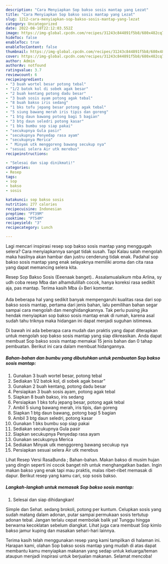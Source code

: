 ```yaml
---
description: "Cara Menyiapkan Sop bakso sosis mantap yang Lezat"
title: "Cara Menyiapkan Sop bakso sosis mantap yang Lezat"
slug: 1212-cara-menyiapkan-sop-bakso-sosis-mantap-yang-lezat
category: Uncategorized
date: 2022-08-18T22:12:03.552Z
image: https://img-global.cpcdn.com/recipes/31243c844891f5b8/680x482cq70/sop-bakso-sosis-mantap-foto-resep-utama.jpg
hideToc: false
enableToc: true
enableTocContent: false
thumbnail: https://img-global.cpcdn.com/recipes/31243c844891f5b8/680x482cq70/sop-bakso-sosis-mantap-foto-resep-utama.jpg
cover: https://img-global.cpcdn.com/recipes/31243c844891f5b8/680x482cq70/sop-bakso-sosis-mantap-foto-resep-utama.jpg
author: Admin
authorAv: notfound
ratingvalue: 3.7
reviewcount: 6
recipeingredient:
- "3 buah wortel besar potong tebal"
- "1/2 batok kol di sobek agak besar"
- "2 buah kentang potong dadu besar"
- "3 buah sosis ayam potong agak tebal"
- "8 buah bakso iris sedang"
- "1 bks tofu jepang besar potong agak tebal"
- "5 siung bawang merah iris tipis dan goreng"
- "1 btg daun bawang potong bagi 5 bagian"
- "3 btg daun seledri potong kasar"
- "1 bks bumbu sop siap pakai"
- "secukupnya Gula pasir"
- "secukupnya Penyedap rasa ayam"
- "secukupnya Merica"
- " Minyak utk menggoreng bawang secukup nya"
- "sesuai selera Air utk merebus"
recipeinstructions:

- "Selesai dan siap dinikmati!"
categories:
- Resep
tags:
- sop
- bakso
- sosis

katakunci: sop bakso sosis 
nutrition: 277 calories
recipecuisine: Indonesian
preptime: "PT39M"
cooktime: "PT54M"
recipeyield: "3"
recipecategory: Lunch

---
```



Lagi mencari inspirasi resep sop bakso sosis mantap yang menggugah selera? Cara menyiapkannya sangat tidak susah. Tapi Kalau salah mengolah maka hasilnya akan hambar dan justru cenderung tidak enak. Padahal sop bakso sosis mantap yang enak selayaknya memiliki aroma dan cita rasa yang dapat memancing selera kita.


Resep Sop Bakso Sosis (Eeenaak banget).. Assalamualaikum mba Arlina, sy udh coba resep Mba dan alhamdulillah cocok, hanya koreksi rasa sedikit aja, pas mantap. Terima kasih Mba 👍 Beri komentar.

Ada beberapa hal yang sedikit banyak mempengaruhi kualitas rasa dari sop bakso sosis mantap, pertama dari jenis bahan, lalu pemilihan bahan segar sampai cara mengolah dan menghidangkannya. Tak perlu pusing jika hendak menyiapkan sop bakso sosis mantap enak di rumah, karena asal sudah tahu triknya maka hidangan ini dapat menjadi suguhan istimewa.


Di bawah ini ada beberapa cara mudah dan praktis yang dapat diterapkan untuk mengolah sop bakso sosis mantap yang siap dikreasikan. Anda dapat membuat Sop bakso sosis mantap memakai 15 jenis bahan dan 0 tahap pembuatan. Berikut ini cara dalam membuat hidangannya.

<!--inarticleads1-->

##### Bahan-bahan dan bumbu yang dibutuhkan untuk pembuatan Sop bakso sosis mantap:

1. Gunakan 3 buah wortel besar, potong tebal
1. Sediakan 1/2 batok kol, di sobek agak besar”
1. Gunakan 2 buah kentang, potong dadu besar
1. Persiapkan 3 buah sosis ayam, potong agak tebal
1. Siapkan 8 buah bakso, iris sedang
1. Persiapkan 1 bks tofu jepang besar, potong agak tebal
1. Ambil 5 siung bawang merah, iris tipis, dan goreng
1. Siapkan 1 btg daun bawang, potong bagi 5 bagian
1. Ambil 3 btg daun seledri, potong kasar
1. Gunakan 1 bks bumbu sop siap pakai
1. Sediakan secukupnya Gula pasir
1. Siapkan secukupnya Penyedap rasa ayam
1. Gunakan secukupnya Merica
1. Sediakan  Minyak utk menggoreng bawang secukup nya
1. Persiapkan sesuai selera Air utk merebus


Lihat Resep Versi RasaBunda ; Bahan-bahan. Makan bakso di musim hujan yang dingin seperti ini cocok banget nih untuk menghangatkan badan. Ingin makan bakso yang enak tapi mau praktis, malas ribet-ribet memasak di dapur. Berikut resep yang kamu cari, sop sosis bakso. 

<!--inarticleads2-->

##### Langkah-langkah untuk memasak Sop bakso sosis mantap:


1. Selesai dan siap dihidangkan!

Simple dan Sehat. sedang brokoli, potong per kuntum. Celupkan sosis yang sudah matang dalam adonan, putar sampai permukaan sosis tertutup adonan tebal. Jangan terlalu cepat membolak balik ya! Tunggu hingga berwarna kecoklatan sebelum diangkat. Lihat juga cara membuat Sop kimlo bakso jamur kuping dan masakan sehari-hari lainnya. 

Terima kasih telah menggunakan resep yang kami tampilkan di halaman ini. Harapan kami, olahan Sop bakso sosis mantap yang mudah di atas dapat membantu kamu menyiapkan makanan yang sedap untuk keluarga/teman ataupun menjadi inspirasi untuk berjualan makanan. Selamat mencoba!
